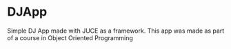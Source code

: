 # DJApp
Simple DJ App made with JUCE as a framework. This app was made as part of a course in Object Oriented Programming
